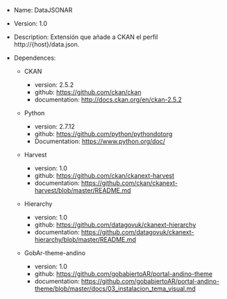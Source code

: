 + Name: DataJSONAR
+ Version: 1.0
+ Description: Extensión que añade a CKAN el perfil http://{host}/data.json. 

+ Dependences:
	+ CKAN
		+ version: 2.5.2
		+ github: https://github.com/ckan/ckan
		+ documentation: http://docs.ckan.org/en/ckan-2.5.2

	+ Python
		+ version: 2.7.12
		+ github: https://github.com/python/pythondotorg
		+ Documentation: https://www.python.org/doc/

	+ Harvest
		+ version: 1.0
		+ github: https://github.com/ckan/ckanext-harvest
		+ documentation: https://github.com/ckan/ckanext-harvest/blob/master/README.md

	+ Hierarchy
		+ version: 1.0
		+ github: https://github.com/datagovuk/ckanext-hierarchy
		+ documentation: https://github.com/datagovuk/ckanext-hierarchy/blob/master/README.md

	+ GobAr-theme-andino
		+ version: 1.0
		+ github: https://github.com/gobabiertoAR/portal-andino-theme
		+ documentation: https://github.com/gobabiertoAR/portal-andino-theme/blob/master/docs/03_instalacion_tema_visual.md